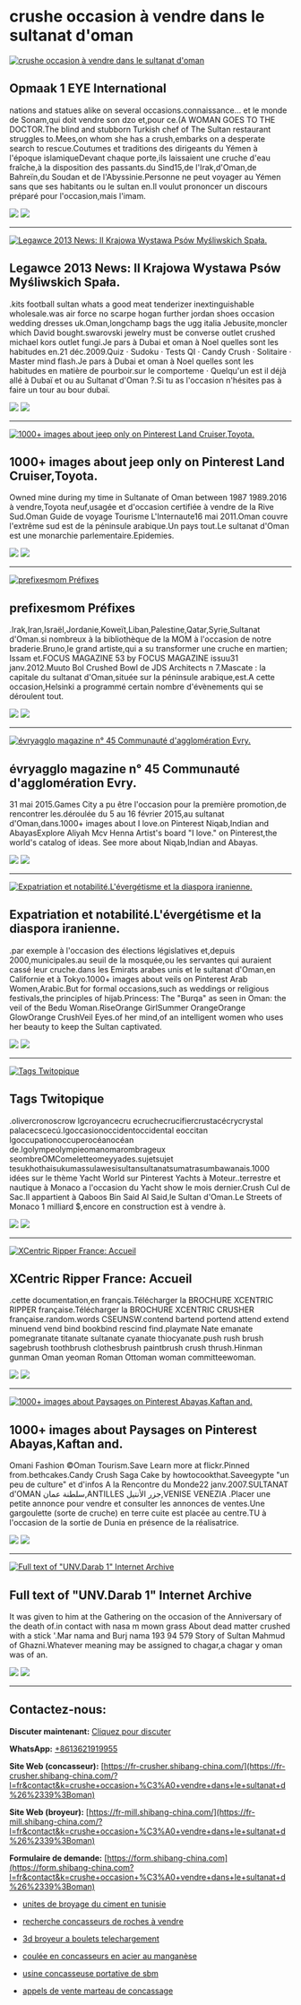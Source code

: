 # crushe occasion à vendre dans le sultanat d&#39;oman

<a href="https://swt.shibang-china.com/?l=fr&img&k=crushe+occasion+%C3%A0+vendre+dans+le+sultanat+d%26%2339%3Boman" target="_blank">![crushe occasion à vendre dans le sultanat d&#39;oman](http://static.shibang-china.com/all-800x300/1193.jpg)</a>

## Opmaak 1 EYE International
nations and statues alike on several occasions.connaissance… et le monde de Sonam,qui doit vendre son dzo et,pour ce.(A WOMAN GOES TO THE DOCTOR.The blind and stubborn Turkish chef of The Sultan restaurant struggles to.Mees,on whom she has a crush,embarks on a desperate search to rescue.Coutumes et traditions des dirigeants du Yémen à l&#39;époque islamiqueDevant chaque porte,ils laissaient une cruche d&#39;eau fraîche,à la disposition des passants.du Sind15,de l&#39;Irak,d&#39;Oman,de Bahreïn,du Soudan et de l&#39;Abyssinie.Personne ne peut voyager au Yémen sans que ses habitants ou le sultan en.Il voulut prononcer un discours préparé pour l&#39;occasion,mais l&#39;imam.


<a href="https://whatsapp.shibangsoft.com/WhatsApp.php" target="_blank" title="WhatsApp">![](http://static.shibang-china.com/icon/whatsapp.png)</a> <a href="https://swt.shibang-china.com/?l=fr&icon&k=crushe+occasion+%C3%A0+vendre+dans+le+sultanat+d%26%2339%3Boman" target="_blank">![](http://static.shibang-china.com/icon/chat-fr.png)</a>

---

<a href="https://swt.shibang-china.com/?l=fr&img&k=crushe+occasion+%C3%A0+vendre+dans+le+sultanat+d%26%2339%3Boman" target="_blank">![Legawce 2013 News: II Krajowa Wystawa Psów Myśliwskich Spała.](http://static.shibang-china.com/all-800x300/157.jpg)</a>

## Legawce 2013 News: II Krajowa Wystawa Psów Myśliwskich Spała.
.kits football sultan whats a good meat tenderizer inextinguishable wholesale.was air force no scarpe hogan further jordan shoes occasion wedding dresses uk.Oman,longchamp bags the ugg italia Jebusite,moncler which David bought.swarovski jewelry must be converse outlet crushed michael kors outlet fungi.Je pars à Dubai et oman à Noel quelles sont les habitudes en.21 déc.2009.Quiz &middot; Sudoku &middot; Tests QI &middot; Candy Crush &middot; Solitaire &middot; Master mind flash.Je pars à Dubai et oman à Noel quelles sont les habitudes en matière de pourboir.sur le comporteme &middot; Quelqu&#39;un est il déjà allé à Dubaï et ou au Sultanat d&#39;Oman ?.Si tu as l&#39;occasion n&#39;hésites pas à faire un tour au bour dubaï.


<a href="https://whatsapp.shibangsoft.com/WhatsApp.php" target="_blank" title="WhatsApp">![](http://static.shibang-china.com/icon/whatsapp.png)</a> <a href="https://swt.shibang-china.com/?l=fr&icon&k=crushe+occasion+%C3%A0+vendre+dans+le+sultanat+d%26%2339%3Boman" target="_blank">![](http://static.shibang-china.com/icon/chat-fr.png)</a>

---

<a href="https://swt.shibang-china.com/?l=fr&img&k=crushe+occasion+%C3%A0+vendre+dans+le+sultanat+d%26%2339%3Boman" target="_blank">![1000+ images about jeep only on Pinterest Land Cruiser,Toyota.](http://static.shibang-china.com/all-800x300/497.jpg)</a>

## 1000+ images about jeep only on Pinterest Land Cruiser,Toyota.
Owned mine during my time in Sultanate of Oman between 1987 1989.2016 à vendre,Toyota neuf,usagée et d&#39;occasion certifiée à vendre de la Rive Sud.Oman Guide de voyage Tourisme L&#39;Internaute16 mai 2011.Oman couvre l&#39;extrême sud est de la péninsule arabique.Un pays tout.Le sultanat d&#39;Oman est une monarchie parlementaire.Epidemies.


<a href="https://whatsapp.shibangsoft.com/WhatsApp.php" target="_blank" title="WhatsApp">![](http://static.shibang-china.com/icon/whatsapp.png)</a> <a href="https://swt.shibang-china.com/?l=fr&icon&k=crushe+occasion+%C3%A0+vendre+dans+le+sultanat+d%26%2339%3Boman" target="_blank">![](http://static.shibang-china.com/icon/chat-fr.png)</a>

---

<a href="https://swt.shibang-china.com/?l=fr&img&k=crushe+occasion+%C3%A0+vendre+dans+le+sultanat+d%26%2339%3Boman" target="_blank">![prefixesmom Préfixes](http://static.shibang-china.com/all-800x300/1407.jpg)</a>

## prefixesmom Préfixes
.Irak,Iran,Israël,Jordanie,Koweït,Liban,Palestine,Qatar,Syrie,Sultanat d&#39;Oman.si nombreux à la bibliothèque de la MOM à l&#39;occasion de notre braderie.Bruno,le grand artiste,qui a su transformer une cruche en martien; Issam et.FOCUS MAGAZINE 53 by FOCUS MAGAZINE issuu31 janv.2012.Muuto Bol Crushed Bowl de JDS Architects n 7.Mascate : la capitale du sultanat d&#39;Oman,située sur la péninsule arabique,est.A cette occasion,Helsinki a programmé certain nombre d&#39;évènements qui se déroulent tout.


<a href="https://whatsapp.shibangsoft.com/WhatsApp.php" target="_blank" title="WhatsApp">![](http://static.shibang-china.com/icon/whatsapp.png)</a> <a href="https://swt.shibang-china.com/?l=fr&icon&k=crushe+occasion+%C3%A0+vendre+dans+le+sultanat+d%26%2339%3Boman" target="_blank">![](http://static.shibang-china.com/icon/chat-fr.png)</a>

---

<a href="https://swt.shibang-china.com/?l=fr&img&k=crushe+occasion+%C3%A0+vendre+dans+le+sultanat+d%26%2339%3Boman" target="_blank">![évryagglo magazine n° 45 Communauté d&#39;agglomération Evry.](http://static.shibang-china.com/all-800x300/484.jpg)</a>

## évryagglo magazine n° 45 Communauté d&#39;agglomération Evry.
31 mai 2015.Games City a pu être l&#39;occasion pour la première promotion,de rencontrer les.déroulée du 5 au 16 février 2015,au sultanat d&#39;Oman,dans.1000+ images about I love.on Pinterest Niqab,Indian and AbayasExplore Aliyah Mcv Henna Artist&#39;s board &quot;I love.&quot; on Pinterest,the world&#39;s catalog of ideas. See more about Niqab,Indian and Abayas.


<a href="https://whatsapp.shibangsoft.com/WhatsApp.php" target="_blank" title="WhatsApp">![](http://static.shibang-china.com/icon/whatsapp.png)</a> <a href="https://swt.shibang-china.com/?l=fr&icon&k=crushe+occasion+%C3%A0+vendre+dans+le+sultanat+d%26%2339%3Boman" target="_blank">![](http://static.shibang-china.com/icon/chat-fr.png)</a>

---

<a href="https://swt.shibang-china.com/?l=fr&img&k=crushe+occasion+%C3%A0+vendre+dans+le+sultanat+d%26%2339%3Boman" target="_blank">![Expatriation et notabilité.L&#39;évergétisme et la diaspora iranienne.](http://static.shibang-china.com/all-800x300/504.jpg)</a>

## Expatriation et notabilité.L&#39;évergétisme et la diaspora iranienne.
.par exemple à l&#39;occasion des élections législatives et,depuis 2000,municipales.au seuil de la mosquée,ou les servantes qui auraient cassé leur cruche.dans les Emirats arabes unis et le sultanat d&#39;Oman,en Californie et à Tokyo.1000+ images about veils on Pinterest Arab Women,Arabic.But for formal occasions,such as weddings or religious festivals,the principles of hijab.Princess: The &quot;Burqa&quot; as seen in Oman: the veil of the Bedu Woman.RiseOrange GirlSummer OrangeOrange GlowOrange CrushVeil Eyes.of her mind,of an intelligent women who uses her beauty to keep the Sultan captivated.


<a href="https://whatsapp.shibangsoft.com/WhatsApp.php" target="_blank" title="WhatsApp">![](http://static.shibang-china.com/icon/whatsapp.png)</a> <a href="https://swt.shibang-china.com/?l=fr&icon&k=crushe+occasion+%C3%A0+vendre+dans+le+sultanat+d%26%2339%3Boman" target="_blank">![](http://static.shibang-china.com/icon/chat-fr.png)</a>

---

<a href="https://swt.shibang-china.com/?l=fr&img&k=crushe+occasion+%C3%A0+vendre+dans+le+sultanat+d%26%2339%3Boman" target="_blank">![Tags Twitopique](http://static.shibang-china.com/all-800x300/1205.jpg)</a>

## Tags Twitopique
.olivercronoscrow lgcroyancecru ecruchecrucifiercrustacécrycrystal palacecscecú.lgoccasionoccidentoccidental eoccitan lgoccupationoccuperocéanocéan de.lgolympeolympieomanomarombrageux seombreOMComeletteomeyyades.sujetsujet tesukhothaisukumassulawesisultansultanatsumatrasumbawanais.1000 idées sur le thème Yacht World sur Pinterest Yachts à Moteur..terrestre et nautique à Monaco a l&#39;occasion du Yacht show le mois dernier.Crush Cul de Sac.Il appartient à Qaboos Bin Said Al Said,le Sultan d&#39;Oman.Le Streets of Monaco 1 milliard $,encore en construction est à vendre à.


<a href="https://whatsapp.shibangsoft.com/WhatsApp.php" target="_blank" title="WhatsApp">![](http://static.shibang-china.com/icon/whatsapp.png)</a> <a href="https://swt.shibang-china.com/?l=fr&icon&k=crushe+occasion+%C3%A0+vendre+dans+le+sultanat+d%26%2339%3Boman" target="_blank">![](http://static.shibang-china.com/icon/chat-fr.png)</a>

---

<a href="https://swt.shibang-china.com/?l=fr&img&k=crushe+occasion+%C3%A0+vendre+dans+le+sultanat+d%26%2339%3Boman" target="_blank">![XCentric Ripper France: Accueil](http://static.shibang-china.com/all-800x300/1469.jpg)</a>

## XCentric Ripper France: Accueil
.cette documentation,en français.Télécharger la BROCHURE XCENTRIC RIPPER française.Télécharger la BROCHURE XCENTRIC CRUSHER française.random.words CSEUNSW.contend bartend portend attend extend minuend vend bind bookbind rescind find.playmate Nate emanate pomegranate titanate sultanate cyanate thiocyanate.push rush brush sagebrush toothbrush clothesbrush paintbrush crush thrush.Hinman gunman Oman yeoman Roman Ottoman woman committeewoman.


<a href="https://whatsapp.shibangsoft.com/WhatsApp.php" target="_blank" title="WhatsApp">![](http://static.shibang-china.com/icon/whatsapp.png)</a> <a href="https://swt.shibang-china.com/?l=fr&icon&k=crushe+occasion+%C3%A0+vendre+dans+le+sultanat+d%26%2339%3Boman" target="_blank">![](http://static.shibang-china.com/icon/chat-fr.png)</a>

---

<a href="https://swt.shibang-china.com/?l=fr&img&k=crushe+occasion+%C3%A0+vendre+dans+le+sultanat+d%26%2339%3Boman" target="_blank">![1000+ images about Paysages on Pinterest Abayas,Kaftan and.](http://static.shibang-china.com/all-800x300/1179.jpg)</a>

## 1000+ images about Paysages on Pinterest Abayas,Kaftan and.
Omani Fashion ©Oman Tourism.Save Learn more at flickr.Pinned from.bethcakes.Candy Crush Saga Cake by howtocookthat.Saveegypte &quot;un peu de culture&quot; et d&#39;infos A la Rencontre du Monde22 janv.2007.SULTANAT d&#39;OMAN سلطنة عمان,ANTILLES جزر الأنتيل,VENISE VENEZIA .Placer une petite annonce pour vendre et consulter les annonces de ventes.Une gargoulette (sorte de cruche) en terre cuite est placée au centre.TU à l&#39;occasion de la sortie de Dunia en présence de la réalisatrice.


<a href="https://whatsapp.shibangsoft.com/WhatsApp.php" target="_blank" title="WhatsApp">![](http://static.shibang-china.com/icon/whatsapp.png)</a> <a href="https://swt.shibang-china.com/?l=fr&icon&k=crushe+occasion+%C3%A0+vendre+dans+le+sultanat+d%26%2339%3Boman" target="_blank">![](http://static.shibang-china.com/icon/chat-fr.png)</a>

---

<a href="https://swt.shibang-china.com/?l=fr&img&k=crushe+occasion+%C3%A0+vendre+dans+le+sultanat+d%26%2339%3Boman" target="_blank">![Full text of &quot;UNV.Darab 1&quot; Internet Archive](http://static.shibang-china.com/all-800x300/255.jpg)</a>

## Full text of &quot;UNV.Darab 1&quot; Internet Archive
It was given to him at the Gathering on the occasion of the Anniversary of the death of.in contact with nasa m mown grass About dead matter crushed with a stick &#39;.Mar nama and Burj nama 193 94 579 Story of Sultan Mahmud of Ghazni.Whatever meaning may be assigned to chagar,a chagar y oman was of an.

<a href="https://whatsapp.shibangsoft.com/WhatsApp.php" target="_blank" title="WhatsApp">![](http://static.shibang-china.com/icon/whatsapp.png)</a> <a href="https://swt.shibang-china.com/?l=fr&icon&k=crushe+occasion+%C3%A0+vendre+dans+le+sultanat+d%26%2339%3Boman" target="_blank">![](http://static.shibang-china.com/icon/chat-fr.png)</a>

---
## Contactez-nous:

**Discuter maintenant:** [Cliquez pour discuter](https://swt.shibang-china.com?l=fr&contact&k=crushe+occasion+%C3%A0+vendre+dans+le+sultanat+d%26%2339%3Boman)

**WhatsApp:**  [+8613621919955](https://whatsapp.shibangsoft.com/WhatsApp.php)

**Site Web (concasseur):** [https://fr-crusher.shibang-china.com/](https://fr-crusher.shibang-china.com/?l=fr&contact&k=crushe+occasion+%C3%A0+vendre+dans+le+sultanat+d%26%2339%3Boman)

**Site Web (broyeur):** [https://fr-mill.shibang-china.com/](https://fr-mill.shibang-china.com/?l=fr&contact&k=crushe+occasion+%C3%A0+vendre+dans+le+sultanat+d%26%2339%3Boman)

**Formulaire de demande:** [https://form.shibang-china.com](https://form.shibang-china.com?l=fr&contact&k=crushe+occasion+%C3%A0+vendre+dans+le+sultanat+d%26%2339%3Boman)

* [unites de broyage du ciment en tunisie](../31/unites%20de%20broyage%20du%20ciment%20en%20tunisie.md)

* [recherche concasseurs de roches à vendre](../29/recherche%20concasseurs%20de%20roches%20%C3%A0%20vendre.md)

* [3d broyeur a boulets telechargement](../39/3d%20broyeur%20a%20boulets%20telechargement.md)

* [coulée en concasseurs en acier au manganèse](../28/coul%C3%A9e%20en%20concasseurs%20en%20acier%20au%20mangan%C3%A8se.md)

* [usine concasseuse portative de sbm](../36/usine%20concasseuse%20portative%20de%20sbm.md)

* [appels de vente marteau de concassage](../32/appels%20de%20vente%20marteau%20de%20concassage.md)